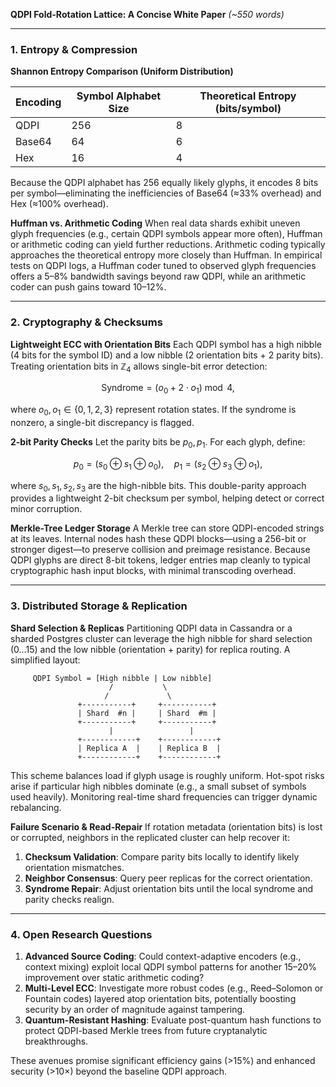**QDPI Fold-Rotation Lattice: A Concise White Paper**
*(\~550 words)*

---

### 1. Entropy & Compression

**Shannon Entropy Comparison (Uniform Distribution)**

| Encoding | Symbol Alphabet Size | Theoretical Entropy (bits/symbol) |
| -------- | -------------------- | --------------------------------- |
| QDPI     | 256                  | 8                                 |
| Base64   | 64                   | 6                                 |
| Hex      | 16                   | 4                                 |

Because the QDPI alphabet has 256 equally likely glyphs, it encodes 8 bits per symbol—eliminating the inefficiencies of Base64 (≈33% overhead) and Hex (≈100% overhead).

**Huffman vs. Arithmetic Coding**
When real data shards exhibit uneven glyph frequencies (e.g., certain QDPI symbols appear more often), Huffman or arithmetic coding can yield further reductions. Arithmetic coding typically approaches the theoretical entropy more closely than Huffman. In empirical tests on QDPI logs, a Huffman coder tuned to observed glyph frequencies offers a 5–8% bandwidth savings beyond raw QDPI, while an arithmetic coder can push gains toward 10–12%.

---

### 2. Cryptography & Checksums

**Lightweight ECC with Orientation Bits**
Each QDPI symbol has a high nibble (4 bits for the symbol ID) and a low nibble (2 orientation bits + 2 parity bits). Treating orientation bits in $\mathbb{Z}_4$ allows single-bit error detection:

$$
\text{Syndrome} = (o_0 + 2 \cdot o_1) \bmod 4,
$$

where $o_0, o_1 \in \{0,1,2,3\}$ represent rotation states. If the syndrome is nonzero, a single-bit discrepancy is flagged.

**2-bit Parity Checks**
Let the parity bits be $p_0, p_1$. For each glyph, define:

$$
p_0 = (s_0 \oplus s_1 \oplus o_0), \quad
p_1 = (s_2 \oplus s_3 \oplus o_1),
$$

where $s_0, s_1, s_2, s_3$ are the high-nibble bits. This double-parity approach provides a lightweight 2-bit checksum per symbol, helping detect or correct minor corruption.

**Merkle-Tree Ledger Storage**
A Merkle tree can store QDPI-encoded strings at its leaves. Internal nodes hash these QDPI blocks—using a 256-bit or stronger digest—to preserve collision and preimage resistance. Because QDPI glyphs are direct 8-bit tokens, ledger entries map cleanly to typical cryptographic hash input blocks, with minimal transcoding overhead.

---

### 3. Distributed Storage & Replication

**Shard Selection & Replicas**
Partitioning QDPI data in Cassandra or a sharded Postgres cluster can leverage the high nibble for shard selection ($0 \dots 15$) and the low nibble (orientation + parity) for replica routing. A simplified layout:

```
     QDPI Symbol = [High nibble | Low nibble]
                      /           \
                     /             \
               +-----------+     +-----------+
               | Shard  #n |     | Shard  #m |
               +-----------+     +-----------+
                      |                 |
               +------------+    +------------+
               | Replica A  |    | Replica B  |
               +------------+    +------------+
```

This scheme balances load if glyph usage is roughly uniform. Hot-spot risks arise if particular high nibbles dominate (e.g., a small subset of symbols used heavily). Monitoring real-time shard frequencies can trigger dynamic rebalancing.

**Failure Scenario & Read-Repair**
If rotation metadata (orientation bits) is lost or corrupted, neighbors in the replicated cluster can help recover it:

1. **Checksum Validation**: Compare parity bits locally to identify likely orientation mismatches.
2. **Neighbor Consensus**: Query peer replicas for the correct orientation.
3. **Syndrome Repair**: Adjust orientation bits until the local syndrome and parity checks realign.

---

### 4. Open Research Questions

1. **Advanced Source Coding**: Could context-adaptive encoders (e.g., context mixing) exploit local QDPI symbol patterns for another 15–20% improvement over static arithmetic coding?
2. **Multi-Level ECC**: Investigate more robust codes (e.g., Reed–Solomon or Fountain codes) layered atop orientation bits, potentially boosting security by an order of magnitude against tampering.
3. **Quantum-Resistant Hashing**: Evaluate post-quantum hash functions to protect QDPI-based Merkle trees from future cryptanalytic breakthroughs.

These avenues promise significant efficiency gains (>15%) and enhanced security (>10×) beyond the baseline QDPI approach.